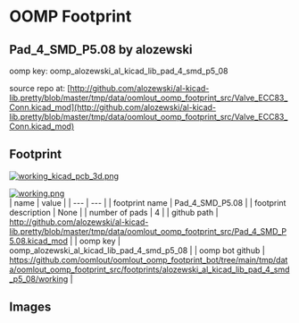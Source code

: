 # OOMP Footprint  
## Pad_4_SMD_P5.08  by alozewski  
  
oomp key: oomp_alozewski_al_kicad_lib_pad_4_smd_p5_08  
  
source repo at: [http://github.com/alozewski/al-kicad-lib.pretty/blob/master/tmp/data/oomlout_oomp_footprint_src/Valve_ECC83_Conn.kicad_mod](http://github.com/alozewski/al-kicad-lib.pretty/blob/master/tmp/data/oomlout_oomp_footprint_src/Valve_ECC83_Conn.kicad_mod)  
## Footprint  
  
[![working_kicad_pcb_3d.png](working_kicad_pcb_3d_600.png)](working_kicad_pcb_3d.png)  
  
[![working.png](working_600.png)](working.png)  
| name | value | 
| --- | --- | 
| footprint name | Pad_4_SMD_P5.08 | 
| footprint description | None | 
| number of pads | 4 | 
| github path | http://github.com/alozewski/al-kicad-lib.pretty/blob/master/tmp/data/oomlout_oomp_footprint_src/Pad_4_SMD_P5.08.kicad_mod | 
| oomp key | oomp_alozewski_al_kicad_lib_pad_4_smd_p5_08 | 
| oomp bot github | https://github.com/oomlout/oomlout_oomp_footprint_bot/tree/main/tmp/data/oomlout_oomp_footprint_src/footprints/alozewski_al_kicad_lib_pad_4_smd_p5_08/working | 
## Images  
